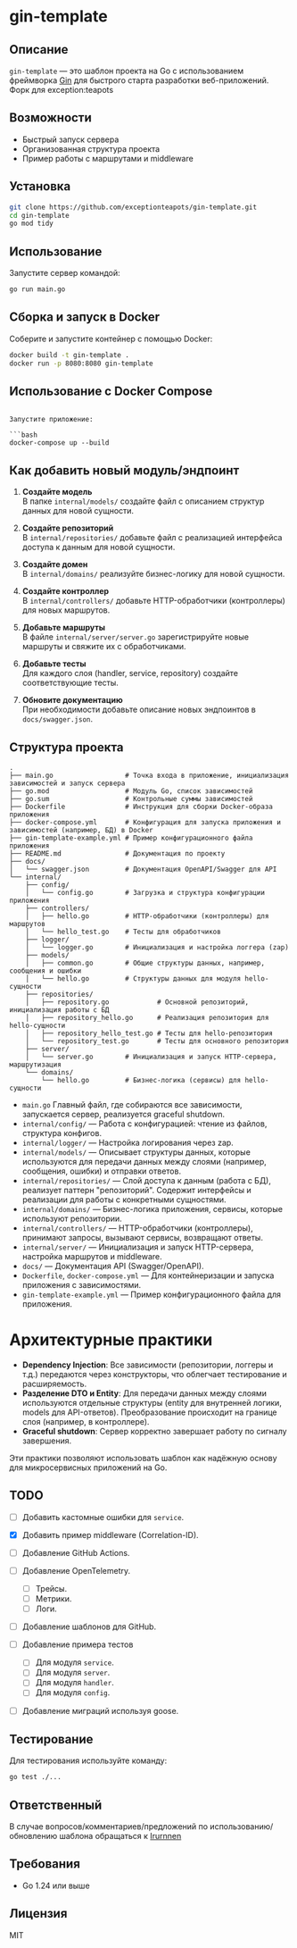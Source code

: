 # gin-template
## Описание

`gin-template` — это шаблон проекта на Go с использованием фреймворка [Gin](https://github.com/gin-gonic/gin) для быстрого старта разработки веб-приложений. Форк для exception:teapots

## Возможности

- Быстрый запуск сервера
- Организованная структура проекта
- Пример работы с маршрутами и middleware

## Установка

```bash
git clone https://github.com/exceptionteapots/gin-template.git
cd gin-template
go mod tidy
```

## Использование

Запустите сервер командой:

```bash
go run main.go
```
## Сборка и запуск в Docker

Соберите и запустите контейнер с помощью Docker:

```bash
docker build -t gin-template .
docker run -p 8080:8080 gin-template
```

## Использование с Docker Compose

```

Запустите приложение:

```bash
docker-compose up --build
```

## Как добавить новый модуль/эндпоинт

1. **Создайте модель**  
   В папке `internal/models/` создайте файл с описанием структур данных для новой сущности.

2. **Создайте репозиторий**  
   В `internal/repositories/` добавьте файл с реализацией интерфейса доступа к данным для новой сущности.

3. **Создайте домен**  
   В `internal/domains/` реализуйте бизнес-логику для новой сущности.

4. **Создайте контроллер**  
   В `internal/controllers/` добавьте HTTP-обработчики (контроллеры) для новых маршрутов.

5. **Добавьте маршруты**  
   В файле `internal/server/server.go` зарегистрируйте новые маршруты и свяжите их с обработчиками.

6. **Добавьте тесты**  
   Для каждого слоя (handler, service, repository) создайте соответствующие тесты.

7. **Обновите документацию**  
   При необходимости добавьте описание новых эндпоинтов в `docs/swagger.json`.

## Структура проекта

```
.
├── main.go                  # Точка входа в приложение, инициализация зависимостей и запуск сервера
├── go.mod                   # Модуль Go, список зависимостей
├── go.sum                   # Контрольные суммы зависимостей
├── Dockerfile               # Инструкция для сборки Docker-образа приложения
├── docker-compose.yml       # Конфигурация для запуска приложения и зависимостей (например, БД) в Docker
├── gin-template-example.yml # Пример конфигурационного файла приложения
├── README.md                # Документация по проекту
├── docs/
│   └── swagger.json         # Документация OpenAPI/Swagger для API
└── internal/
    ├── config/
    │   └── config.go        # Загрузка и структура конфигурации приложения
    ├── controllers/
    │   ├── hello.go         # HTTP-обработчики (контроллеры) для маршрутов
    │   └── hello_test.go    # Тесты для обработчиков
    ├── logger/
    │   └── logger.go        # Инициализация и настройка логгера (zap)
    ├── models/
    │   ├── common.go        # Общие структуры данных, например, сообщения и ошибки
    │   └── hello.go         # Структуры данных для модуля hello-сущности 
    ├── repositories/
    │   ├── repository.go            # Основной репозиторий, инициализация работы с БД
    │   ├── repository_hello.go      # Реализация репозитория для hello-сущности
    │   ├── repository_hello_test.go # Тесты для hello-репозитория
    │   └── repository_test.go       # Тесты для основного репозитория
    ├── server/
    │   └── server.go        # Инициализация и запуск HTTP-сервера, маршрутизация
    └── domains/
        └── hello.go         # Бизнес-логика (сервисы) для hello-сущности
```

- `main.go` Главный файл, где собираются все зависимости, запускается сервер, реализуется graceful shutdown.
- `internal/config/` — Работа с конфигурацией: чтение из файлов, структура конфигов.
- `internal/logger/` — Настройка логирования через zap.
- `internal/models/` — Описывает структуры данных, которые используются для передачи данных между слоями (например, сообщения, ошибки) и отправки ответов.
- `internal/repositories/` — Слой доступа к данным (работа с БД), реализует паттерн "репозиторий". Содержит интерфейсы и реализации для работы с конкретными сущностями.
- `internal/domains/` — Бизнес-логика приложения, сервисы, которые используют репозитории.
- `internal/controllers/` — HTTP-обработчики (контроллеры), принимают запросы, вызывают сервисы, возвращают ответы.
- `internal/server/` — Инициализация и запуск HTTP-сервера, настройка маршрутов и middleware.
- `docs/` — Документация API (Swagger/OpenAPI).
- `Dockerfile`, `docker-compose.yml` — Для контейнеризации и запуска приложения с зависимостями.
- `gin-template-example.yml` — Пример конфигурационного файла для приложения.

# Архитектурные практики

- **Dependency Injection**: Все зависимости (репозитории, логгеры и т.д.) передаются через конструкторы, что облегчает тестирование и расширяемость.
- **Разделение DTO и Entity**: Для передачи данных между слоями используются отдельные структуры (entity для внутренней логики, models для API-ответов). Преобразование происходит на границе слоя (например, в контроллере).
- **Graceful shutdown**: Сервер корректно завершает работу по сигналу завершения.

Эти практики позволяют использовать шаблон как надёжную основу для микросервисных приложений на Go.

## TODO

- [ ] Добавить кастомные ошибки для `service`.
- [x] Добавить пример middleware (Correlation-ID).
- [ ] Добавление GitHub Actions.
- [ ] Добавление OpenTelemetry.
    - [ ] Трейсы.
    - [ ] Метрики.
    - [ ] Логи.
- [ ] Добавление шаблонов для GitHub.
- [ ] Добавление примера тестов 
    - [ ] Для модуля `service`.
    - [ ] Для модуля `server`.
    - [ ] Для модуля `handler`.
    - [ ] Для модуля `config`.
- [ ] Добавление миграций используя goose.


## Тестирование

Для тестирования используйте команду:

```bash
go test ./...
```

## Ответственный

В случае вопросов/комментариев/предложений по использованию/обновлению шаблона обращаться к [Irurnnen](mailto://i19v199a56n78@gmail.com)

## Требования

- Go 1.24 или выше

## Лицензия

MIT
